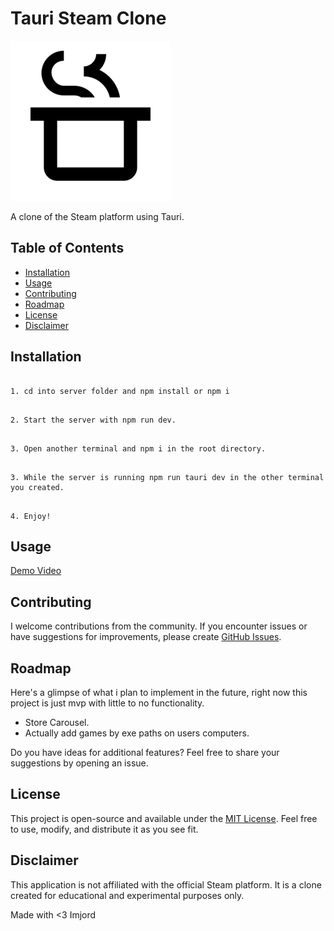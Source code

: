 # Tauri Steam Clone

![Project Logo](vapor_logo.png)

A clone of the Steam platform using Tauri.

## Table of Contents

- [Installation](#installation)
- [Usage](#usage)
- [Contributing](#contributing)
- [Roadmap](#roadmap)
- [License](#license)
- [Disclaimer](#disclaimer)

## Installation

```

1. cd into server folder and npm install or npm i

```

```

2. Start the server with npm run dev.

```

```

3. Open another terminal and npm i in the root directory.

```

```

3. While the server is running npm run tauri dev in the other terminal you created.

```

```

4. Enjoy!

```

## Usage

[Demo Video](demo-vid.mp4)

## Contributing

I welcome contributions from the community. If you encounter issues or have suggestions for improvements, please create [GitHub Issues](https://github.com/imjord/tauri_steam_clone/issues).

## Roadmap

Here's a glimpse of what i plan to implement in the future, right now this project is just mvp with little to no functionality.

- Store Carousel.
- Actually add games by exe paths on users computers.

Do you have ideas for additional features? Feel free to share your suggestions by opening an issue.

## License

This project is open-source and available under the [MIT License](LICENSE). Feel free to use, modify, and distribute it as you see fit.

## Disclaimer

This application is not affiliated with the official Steam platform. It is a clone created for educational and experimental purposes only.

Made with <3 Imjord
